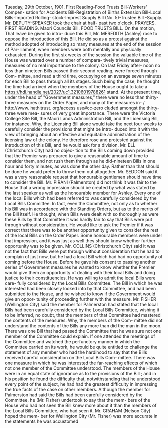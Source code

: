Tuesday, 29th October, 1901. First Reading-Food Trusts Bill-Workers' Compen- sation for Accidents Bill-Registration of Births Extension Bill-Local Bills-Imported Rolling- stock-Imprest Supply Bill (No. 5)-Trustee Bill -Supply. Mr. DEPUTY-SPEAKER took the chair at half- past two o'clock. PRAYERS. FIRST READING. Maori Councils Bill. FOOD TRUSTS BILL. On the motion, That leave be given to intro- duce this Bill, Mr. MEREDITH (Ashley) rose to oppose the introduction of this Bill. He did so as a protest against the method adopted of introducing so many measures at the end of the session of Par- liament, when members were both mentally and physically exhausted. During the first six weeks of the session the valuable time of the House was wasted over a number of compara- tively trivial measures, measures of no real importance to the colony. On last Friday after- noon no less than nineteen Bills passed their second reading, were forced through Com- mittee, and read a third time, occupying on an average seven minutes for each Bill to pass through all its stages. Such being the case, he thought the time had arrived when the members of the House ought to take a https://hdl.handle.net/2027/uc1.32106019788261 stand. At the present time, under the head of "Government measures," there were no less than thirty-three measures on the Order Paper, and many of the measures in- / http://www. hathitrust. org/access use#cc-zero cluded amongst the thirty-three were mea- sures of very great importance. There were the Victoria College Site Bill, the Maori Lands Administration Bill, and the Licensing Bill, for instance. Why, the Licensing Bill alone would take the next four weeks to carefully consider the provisions that might be intro- duced into it with the view of bringing about an effective and equitable administration of the licensing law of the colony. He therefore rose and protested against the introduction of this Bill, and he would ask for a division. Mr. ELL (Christchurch City) had no objec- tion to the Bills coming down provided that the Premier was prepared to give a reasonable amount of time to consider them, and not rush them through as he did-nineteen Bills in one hour and forty minutes, as was done the other day. Rather than that should be done he would prefer to throw them out altogether. Mr. SEDDON said it was a very reasonable request that honourable gentlemen should have time to consider the Bill. Mr. PIRANI (Palmerston) did not think it was fair to the House that a wrong impression should be created by what was stated by the last speaker as well as the honourable member for Ashley. Every one of the local Bills which had been referred to was carefully considered by the Local Bills Committee. In fact, even the Committee, not only as to whether his Bill was in accordance with the Standing Orders, but as to the merits of the Bill itself. He thought, when Bills were dealt with so thoroughly as were these Bills by that Committee it was hardly fair to say that Bills were put through without consideration. He would like to ask the Premier if it was correct that there was to be another opportunity given to consider the rest of the local Bills on the Order Paper. Some honourable members were under that impression, and it was just as well they should know whether further opportunity was to be given. Mr. COLLINS (Christchurch City) said it was not the fact that Bills were put through without consideration that he had to complain of just now, but he had a local Bill which had had no opportunity of coming before the House. Before he gave his consent to passing another series of Government measures he wanted to know whether the Premier would give them an opportunity of dealing with their local Bills and doing justice to their constituencies. He was willing to admit the local Bills were care- fully considered by the Local Bills Committee. The Bill in which he was interested had been closely looked into by that Committee, and had been submitted to the House, and he wished to know if the Government would give an oppor- tunity of proceeding further with the measure. Mr. FISHER (Wellington City) said the member for Palmerston had stated that the local Bills had been carefully considered by the Local Bills Committee, wishing it to be inferred, no doubt, that the members of that Committee had mastered the contents of the measures. Why, the members of the Com- mittee did not understand the contents of the Bills any more than did the man in the moon. There was one Bill that had passed the Committee that he was sure not one member of the Committee could explain. If one attended the meetings of the Committee and watched the perfunctory manner in which the Committee carried on its work, he would be quite entitled to challenge the statement of any member who had the hardihood to say that the Bills received careful consideration on the Local Bills Com- mittee. There was one measure in which he was interested the far-reaching effects of which not one member of the Committee understood. The members of the House were in an equal state of ignorance as to the provisions of the Bill ; and in his position he found the difficulty that, notwithstanding that he understood every point of the subject, he had had the greatest difficulty in impressing the true facts of the case on other members. Although the member for Palmerston had said the Bills had been carefully considered by the Committee, he (Mr. Fisher) undertook to say that the mem- bers of the House who had not seen the Bill knew more about it than the members of the Local Bills Committee, who had seen it. Mr. GRAHAM (Nelson City) hoped the mem- ber for Wellington City (Mr. Fisher) was more accurate in the statements he was accustomed 